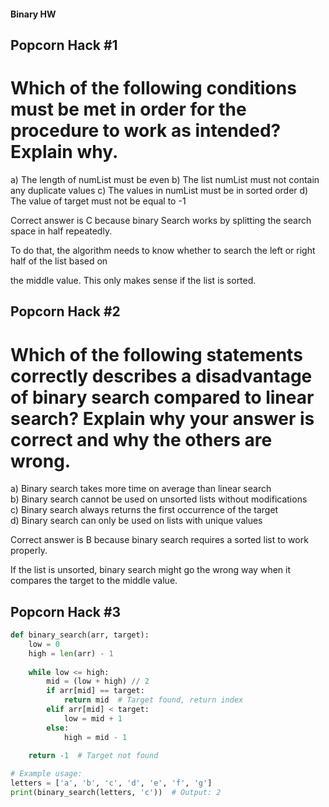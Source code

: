 #### Binary HW



## Popcorn Hack #1 


# Which of the following conditions must be met in order for the procedure to work as intended? Explain why.


a) The length of numList must be even
b) The list numList must not contain any duplicate values
c) The values in numList must be in sorted order
d) The value of target must not be equal to -1


Correct answer is C because binary Search works by splitting the search space in half repeatedly. 

To do that, the algorithm needs to know whether to search the left or right half of the list based on 

the middle value. This only makes sense if the list is sorted.



## Popcorn Hack #2


# Which of the following statements correctly describes a disadvantage of binary search compared to linear search? Explain why your answer is correct and why the others are wrong.


a) Binary search takes more time on average than linear search  
b) Binary search cannot be used on unsorted lists without modifications  
c) Binary search always returns the first occurrence of the target  
d) Binary search can only be used on lists with unique values  


Correct answer is B because binary search requires a sorted list to work properly.

If the list is unsorted, binary search might go the wrong way when it compares the target to the middle value.



## Popcorn Hack #3



```python
def binary_search(arr, target):
    low = 0
    high = len(arr) - 1
    
    while low <= high:
        mid = (low + high) // 2
        if arr[mid] == target:
            return mid  # Target found, return index
        elif arr[mid] < target:
            low = mid + 1
        else:
            high = mid - 1
    
    return -1  # Target not found

# Example usage:
letters = ['a', 'b', 'c', 'd', 'e', 'f', 'g']
print(binary_search(letters, 'c'))  # Output: 2
